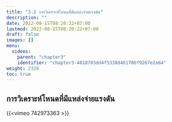 ```yaml
---
title: "3.2 การวิเคราะห์โหนดที่มีแหล่งจ่ายแรงดัน"
description: ""
date: 2022-08-15T08:20:22+07:00
lastmod: 2022-08-15T08:20:22+07:00
draft: false
images: []
menu:
  videos:
    parent: "chapter3"
    identifier: "chapter3-4818703dd4f5338d461786f9267e2a64"
weight: 2320
toc: true
---
```


## การวิเคราะห์โหนดที่มีแหล่งจ่ายแรงดัน

{{<vimeo 742973363 >}}

